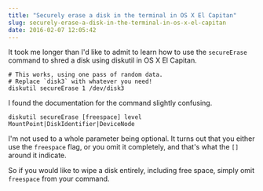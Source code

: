 ```yaml
---
title: "Securely erase a disk in the terminal in OS X El Capitan"
slug: securely-erase-a-disk-in-the-terminal-in-os-x-el-capitan
date: 2016-02-07 12:05:42
---
```


It took me longer than I'd like to admit to learn how to use the `secureErase` command to shred a disk using diskutil in OS X El Capitan.

```
# This works, using one pass of random data.
# Replace `disk3` with whatever you need!
diskutil secureErase 1 /dev/disk3
```

<!-- more -->

I found the documentation for the command slightly confusing.

```
diskutil secureErase [freespace] level MountPoint|DiskIdentifier|DeviceNode
```

I'm not used to a whole parameter being optional. It turns out that you either use the `freespace` flag, or you omit it completely, and that's what the `[]` around it indicate.

So if you would like to wipe a disk entirely, including free space, simply omit `freespace` from your command.

